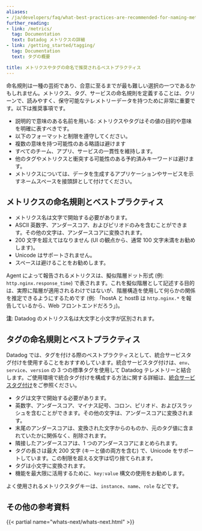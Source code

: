 ```yaml
---
aliases:
- /ja/developers/faq/what-best-practices-are-recommended-for-naming-metrics-and-tags
further_reading:
- link: /metrics/
  tag: Documentation
  text: Datadog メトリクスの詳細
- link: /getting_started/tagging/
  tag: Documentation
  text: タグの概要

title: メトリクスやタグの命名で推奨されるベストプラクティス
---
```


命名規則は一種の芸術であり、合意に至るまでが最も難しい選択の一つであるかもしれません。メトリクス、タグ、サービスの命名規則を定義することは、クリーンで、読みやすく、保守可能なテレメトリーデータを持つために非常に重要です。以下は推奨事項です。

* 説明的で意味のある名前を用いる: メトリクスやタグはその値の目的や意味を明確に表すべきです。
* 以下のフォーマットと制限を遵守してください。
* 複数の意味を持つ可能性のある略語は避けます
* すべてのチーム、アプリ、サービスの一貫性を維持します。
* 他のタグやメトリクスと衝突する可能性のある予約済みキーワードは避けます。
* メトリクスについては、データを生成するアプリケーションやサービスを示すネームスペースを接頭辞として付けてください。

## メトリクスの命名規則とベストプラクティス

* メトリクス名は文字で開始する必要があります。
* ASCII 英数字、アンダースコア、およびピリオドのみを含むことができます。その他の文字は、アンダースコアに変換されます。
* 200 文字を超えてはなりません (UI の観点から、通常 100 文字未満をお勧めします)。
* Unicode はサポートされません。
* スペースは避けることをお勧めします。

Agent によって報告されるメトリクスは、擬似階層ドット形式 (例: `http.nginx.response_time`) で表されます。これを擬似階層として記述する目的は、実際に階層が適用されるわけではないが、階層構造を使用して何らかの関係を推定できるようにするためです (例: 「hostA と hostB は `http.nginx.*` を報告しているから、Web フロントエンドだろう」)。

**注**: Datadog のメトリクス名は大文字と小文字が区別されます。

## タグの命名規則とベストプラクティス

Datadog では、タグを付ける際のベストプラクティスとして、統合サービスタグ付けを使用することをおすすめしています。統合サービスタグ付けは、`env`、`service`、`version` の 3 つの標準タグを使用して Datadog テレメトリーと結合します。ご使用環境で統合タグ付けを構成する方法に関する詳細は、[統合サービスタグ付け][1]をご参照ください。

* タグは文字で開始する必要があります。
* 英数字、アンダースコア、マイナス記号、コロン、ピリオド、およびスラッシュを含むことができます。その他の文字は、アンダースコアに変換されます。
* 末尾のアンダースコアは、変換された文字からのものか、元のタグ値に含まれていたかに関係なく、削除されます。
* 隣接したアンダースコアは、1 つのアンダースコアにまとめられます。
* タグの長さは最大 200 文字 (キーと値の両方を含む) で、Unicode をサポートしています。この制限を超える文字は切り捨てられます。
* タグは小文字に変換されます。
* 機能を最大限に活用するために、`key:value` 構文の使用をお勧めします。

よく使用されるメトリクスタグキーは、`instance`、`name`、`role` などです。

## その他の参考資料

{{< partial name="whats-next/whats-next.html" >}}

[1]: /ja/getting_started/tagging/unified_service_tagging
